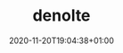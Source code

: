 ---
title: denolte
date: 2020-11-20T19:04:38+01:00
draft: false

username: denolte

name: Dennis Nolte
picture: "images/author.jpg"

role: 学生

organizations:
  - name: Paderborn 大学
    url: "https://www.uni-paderborn.de/en/"

interests:
  - 大数据
  - 量子计算
  - 电脑建造
  - 消防员
  - 跑步

education:
  courses:
  - course: MSc 商业信息学
    institution: Paderborn 大学
    year: 2020
  - course: BSc 商业信息学
    institution: FHDW Paderborn
    year: 2017

# Icons from FontAwesome
social:
  - icon: fa-envelope
    icon_pack: fas
    link: "#contactform"
  - icon: fa-linkedin
    icon_pack: fab
    link: "https://www.linkedin.com/in/dennis-nolte/"
  - icon: fa-xing
    icon_pack: fab
    link: "https://www.xing.com/profile/Dennis_Nolte8/cv"
  - icon: fa-github
    icon_pack: fab
    link: "https://github.com/noltedennis"
  - icon: fa-youtube
    icon_pack: fab
    link: "https://www.youtube.com/channel/UCY6YK08UvXuGM7JsTEa9MDg"

message: 您好， 我叫 Dennis.
---